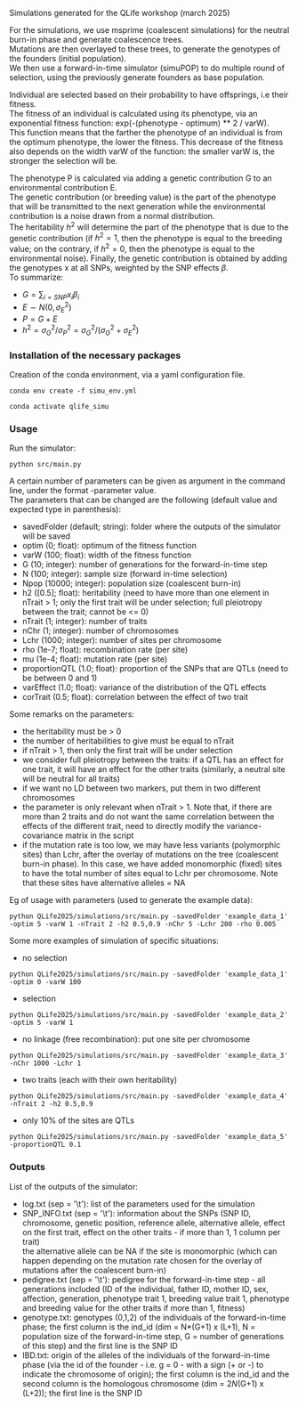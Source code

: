 Simulations generated for the QLife workshop (march 2025)      

For the simulations, we use msprime (coalescent simulations) for the neutral burn-in phase and generate coalescence trees.                                     
Mutations are then overlayed to these trees, to generate the genotypes of the founders (initial population).                                      
We then use a forward-in-time simulator (simuPOP) to do multiple round of selection, using the previously generate founders as base population.                                    

Individual are selected based on their probability to have offsprings, i.e their fitness.                                                         
The fitness of an individual is calculated using its phenotype, via an exponential fitness function: exp(-(phenotype - optimum) ** 2 / varW).                                   
This function means that the farther the phenotype of an individual is from the optimum phenotype, the lower the fitness. This decrease of the fitness also depends on the width varW of the function: the smaller varW is, the stronger the selection will be.                   

The phenotype P is calculated via adding a genetic contribution G to an environmental contribution E.                             
The genetic contribution (or breeding value) is the part of the phenotype that will be transmitted to the next generation while the environmental contribution is a noise drawn from a normal distribution.                               
The heritability $h^2$ will determine the part of the phenotype that is due to the genetic contribution (if $h^2 = 1$, then the phenotype is equal to the breeding value; on the contrary, if $h^2 = 0$, then the phenotype is equal to the environmental noise).
Finally, the genetic contribution is obtained by adding the genotypes x at all SNPs, weighted by the SNP effects $\beta$.                                    
To summarize: 
- $G = \sum_{i = SNP} x_i \beta_i$
- $E \sim N(0, \sigma^{2}_{E})$
- $P = G + E$
- $h^2 = \sigma^{2}_{G} / \sigma^{2}_{P} = \sigma^{2}_{G} / (\sigma^{2}_{G} + \sigma^{2}_{E})$                                

### Installation of the necessary packages

Creation of the conda environment, via a yaml configuration file.  
```
conda env create -f simu_env.yml                           
```

```
conda activate qlife_simu                                                                  
```

### Usage

Run the simulator: 
```
python src/main.py                                 
```

A certain number of parameters can be given as argument in the command line, under the format -parameter value.                          
The parameters that can be changed are the following (default value and expected type in parenthesis):                               
- savedFolder (default; string): folder where the outputs of the simulator will be saved                          
- optim (0; float): optimum of the fitness function                                 
- varW (100; float): width of the fitness function                         
- G (10; integer): number of generations for the forward-in-time step                      
- N (100; integer): sample size (forward in-time selection)                       
- Npop (10000; integer): population size (coalescent burn-in)                        
- h2 ([0.5]; float): heritability (need to have more than one element in nTrait > 1; only the first trait will be under selection; full pleiotropy between the trait; cannot be <= 0)                         
- nTrait (1; integer): number of traits                             
- nChr (1; integer): number of chromosomes                               
- Lchr (1000; integer): number of sites per chromosome                       
- rho (1e-7; float): recombination rate (per site)
- mu (1e-4; float): mutation rate (per site)
- proportionQTL (1.0; float): proportion of the SNPs that are QTLs (need to be between 0 and 1)
- varEffect (1.0; float): variance of the distribution of the QTL effects
- corTrait (0.5; float): correlation between the effect of two trait                         

Some remarks on the parameters:
- the heritability must be > 0
- the number of heritabilities to give must be equal to nTrait
- if nTrait > 1, then only the first trait will be under selection
- we consider full pleiotropy between the traits: if a QTL has an effect for one trait, it will have an effect for the other traits (similarly, a neutral site will be neutral for all traits)
- if we want no LD between two markers, put them in two different chromosomes
- the parameter is only relevant when nTrait > 1. Note that, if there are more than 2 traits and do not want the same correlation between the effects of the different trait, need to directly modify the variance-covariance matrix in the script
- if the mutation rate is too low, we may have less variants (polymorphic sites) than Lchr, after the overlay of mutations on the tree (coalescent burn-in phase). In this case, we have added monomorphic (fixed) sites to have the total number of sites equal to Lchr per chromosome. Note that these sites have alternative alleles = NA

Eg of usage with parameters (used to generate the example data): 
```
python QLife2025/simulations/src/main.py -savedFolder 'example_data_1' -optim 5 -varW 1 -nTrait 2 -h2 0.5,0.9 -nChr 5 -Lchr 200 -rho 0.005
```

Some more examples of simulation of specific situations:                                     
- no selection 
```
python QLife2025/simulations/src/main.py -savedFolder 'example_data_1' -optim 0 -varW 100  
```

- selection
```
python QLife2025/simulations/src/main.py -savedFolder 'example_data_2' -optim 5 -varW 1  
```

- no linkage (free recombination): put one site per chromosome
```
python QLife2025/simulations/src/main.py -savedFolder 'example_data_3' -nChr 1000 -Lchr 1  
```

- two traits (each with their own heritability)
```
python QLife2025/simulations/src/main.py -savedFolder 'example_data_4' -nTrait 2 -h2 0.5,0.9
```

- only 10% of the sites are QTLs
```
python QLife2025/simulations/src/main.py -savedFolder 'example_data_5' -proportionQTL 0.1
```



### Outputs     

List of the outputs of the simulator:                
- log.txt (sep = '\t'): list of the parameters used for the simulation
- SNP_INFO.txt (sep = '\t'): information about the SNPs (SNP ID, chromosome, genetic position, reference allele, alternative allele, effect on the first trait, effect on the other traits - if more than 1, 1 column per trait)         
the alternative allele can be NA if the site is monomorphic (which can happen depending on the mutation rate chosen for the overlay of mutations after the coalescent burn-in)
- pedigree.txt (sep = '\t'): pedigree for the forward-in-time step - all generations included (ID of the individual, father ID, mother ID, sex, affection, generation, phenotype trait 1, breeding value trait 1, phenotype and breeding value for the other traits if more than 1, fitness)
- genotype.txt: genotypes (0,1,2) of the individuals of the forward-in-time phase; the first column is the ind_id (dim = N*(G+1) x (L+1), N = population size of the forward-in-time step, G = number of generations of this step) and the first line is the SNP ID
- IBD.txt: origin of the alleles of the individuals of the forward-in-time phase (via the id of the founder - i.e. g = 0 - with a sign (+ or -) to indicate the chromosome of origin); the first column is the ind_id and the second column is the homologous chromosome (dim = 2*N*(G+1) x (L+2)); the first line is the SNP ID 


